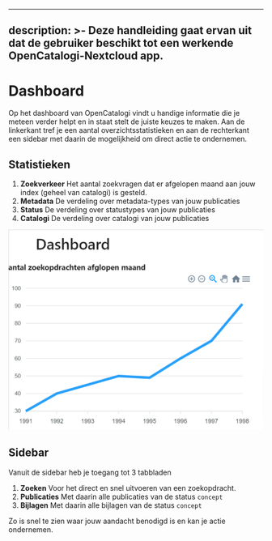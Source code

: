 ***

description: >-
Deze handleiding gaat ervan uit dat de gebruiker beschikt tot een werkende
OpenCatalogi-Nextcloud app.
---------------------------

# Dashboard

Op het dashboard van OpenCatalogi vindt u handige informatie die je meteen verder helpt en in staat stelt de juiste keuzes te maken. Aan de linkerkant tref je een aantal overzichtsstatistieken en aan de rechterkant een sidebar met daarin de mogelijkheid om direct actie te ondernemen.

## Statistieken

1. **Zoekverkeer** Het aantal zoekvragen dat er afgelopen maand aan jouw index (geheel van catalogi) is gesteld.
2. **Metadata** De verdeling over metadata-types van jouw publicaties
3. **Status** De verdeling over statustypes van jouw publicaties
3. **Catalogi** De verdeling over catalogi van jouw publicaties

![app menu](../assets/oc_dashboard.png)

## Sidebar

Vanuit de sidebar heb je toegang tot 3 tabbladen

1. **Zoeken** Voor het direct en snel uitvoeren van een zoekopdracht.
2. **Publicaties** Met daarin alle publicaties van de status `concept`
3. **Bijlagen** Met daarin alle bijlagen van de status `concept`

Zo is snel te zien waar jouw aandacht benodigd is en kan je actie ondernemen.
